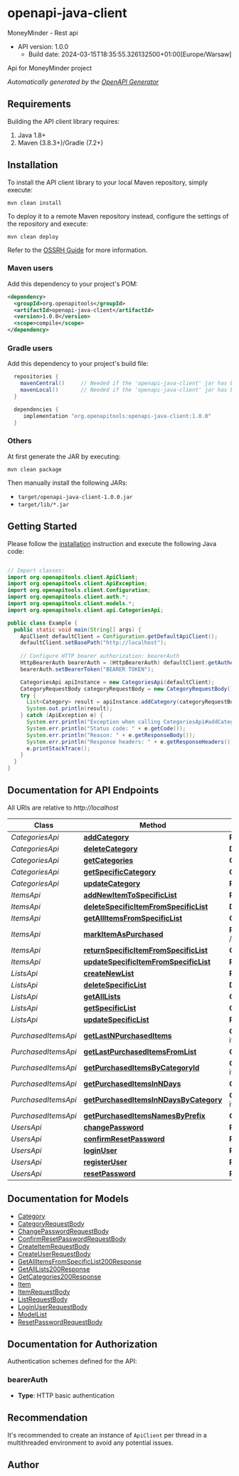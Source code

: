 # openapi-java-client

MoneyMinder - Rest api
- API version: 1.0.0
  - Build date: 2024-03-15T18:35:55.326132500+01:00[Europe/Warsaw]

Api for MoneyMinder project


*Automatically generated by the [OpenAPI Generator](https://openapi-generator.tech)*


## Requirements

Building the API client library requires:
1. Java 1.8+
2. Maven (3.8.3+)/Gradle (7.2+)

## Installation

To install the API client library to your local Maven repository, simply execute:

```shell
mvn clean install
```

To deploy it to a remote Maven repository instead, configure the settings of the repository and execute:

```shell
mvn clean deploy
```

Refer to the [OSSRH Guide](http://central.sonatype.org/pages/ossrh-guide.html) for more information.

### Maven users

Add this dependency to your project's POM:

```xml
<dependency>
  <groupId>org.openapitools</groupId>
  <artifactId>openapi-java-client</artifactId>
  <version>1.0.0</version>
  <scope>compile</scope>
</dependency>
```

### Gradle users

Add this dependency to your project's build file:

```groovy
  repositories {
    mavenCentral()     // Needed if the 'openapi-java-client' jar has been published to maven central.
    mavenLocal()       // Needed if the 'openapi-java-client' jar has been published to the local maven repo.
  }

  dependencies {
     implementation "org.openapitools:openapi-java-client:1.0.0"
  }
```

### Others

At first generate the JAR by executing:

```shell
mvn clean package
```

Then manually install the following JARs:

* `target/openapi-java-client-1.0.0.jar`
* `target/lib/*.jar`

## Getting Started

Please follow the [installation](#installation) instruction and execute the following Java code:

```java

// Import classes:
import org.openapitools.client.ApiClient;
import org.openapitools.client.ApiException;
import org.openapitools.client.Configuration;
import org.openapitools.client.auth.*;
import org.openapitools.client.models.*;
import org.openapitools.client.api.CategoriesApi;

public class Example {
  public static void main(String[] args) {
    ApiClient defaultClient = Configuration.getDefaultApiClient();
    defaultClient.setBasePath("http://localhost");
    
    // Configure HTTP bearer authorization: bearerAuth
    HttpBearerAuth bearerAuth = (HttpBearerAuth) defaultClient.getAuthentication("bearerAuth");
    bearerAuth.setBearerToken("BEARER TOKEN");

    CategoriesApi apiInstance = new CategoriesApi(defaultClient);
    CategoryRequestBody categoryRequestBody = new CategoryRequestBody(); // CategoryRequestBody | Create a new category
    try {
      List<Category> result = apiInstance.addCategory(categoryRequestBody);
      System.out.println(result);
    } catch (ApiException e) {
      System.err.println("Exception when calling CategoriesApi#addCategory");
      System.err.println("Status code: " + e.getCode());
      System.err.println("Reason: " + e.getResponseBody());
      System.err.println("Response headers: " + e.getResponseHeaders());
      e.printStackTrace();
    }
  }
}

```

## Documentation for API Endpoints

All URIs are relative to *http://localhost*

Class | Method | HTTP request | Description
------------ | ------------- | ------------- | -------------
*CategoriesApi* | [**addCategory**](docs/CategoriesApi.md#addCategory) | **POST** /categories | 
*CategoriesApi* | [**deleteCategory**](docs/CategoriesApi.md#deleteCategory) | **DELETE** /categories/{categoryId} | 
*CategoriesApi* | [**getCategories**](docs/CategoriesApi.md#getCategories) | **GET** /categories | 
*CategoriesApi* | [**getSpecificCategory**](docs/CategoriesApi.md#getSpecificCategory) | **GET** /categories/{categoryId} | 
*CategoriesApi* | [**updateCategory**](docs/CategoriesApi.md#updateCategory) | **PUT** /categories/{categoryId} | 
*ItemsApi* | [**addNewItemToSpecificList**](docs/ItemsApi.md#addNewItemToSpecificList) | **POST** /lists/{listId}/items | 
*ItemsApi* | [**deleteSpecificItemFromSpecificList**](docs/ItemsApi.md#deleteSpecificItemFromSpecificList) | **DELETE** /lists/{listId}/items/{itemId} | 
*ItemsApi* | [**getAllItemsFromSpecificList**](docs/ItemsApi.md#getAllItemsFromSpecificList) | **GET** /lists/{listId}/items | 
*ItemsApi* | [**markItemAsPurchased**](docs/ItemsApi.md#markItemAsPurchased) | **POST** /lists/{listId}/items/{itemId}/purchased | 
*ItemsApi* | [**returnSpecificItemFromSpecificList**](docs/ItemsApi.md#returnSpecificItemFromSpecificList) | **GET** /lists/{listId}/items/{itemId} | 
*ItemsApi* | [**updateSpecificItemFromSpecificList**](docs/ItemsApi.md#updateSpecificItemFromSpecificList) | **PUT** /lists/{listId}/items/{itemId} | 
*ListsApi* | [**createNewList**](docs/ListsApi.md#createNewList) | **POST** /lists | 
*ListsApi* | [**deleteSpecificList**](docs/ListsApi.md#deleteSpecificList) | **DELETE** /lists/{listId} | 
*ListsApi* | [**getAllLists**](docs/ListsApi.md#getAllLists) | **GET** /lists | 
*ListsApi* | [**getSpecificList**](docs/ListsApi.md#getSpecificList) | **GET** /lists/{listId} | 
*ListsApi* | [**updateSpecificList**](docs/ListsApi.md#updateSpecificList) | **PUT** /lists/{listId} | 
*PurchasedItemsApi* | [**getLastNPurchasedItems**](docs/PurchasedItemsApi.md#getLastNPurchasedItems) | **GET** /purchased-items/items/{amountOfItems} | 
*PurchasedItemsApi* | [**getLastPurchasedItemsFromList**](docs/PurchasedItemsApi.md#getLastPurchasedItemsFromList) | **GET** /purchased-items/lists/{listId} | 
*PurchasedItemsApi* | [**getPurchasedItemsByCategoryId**](docs/PurchasedItemsApi.md#getPurchasedItemsByCategoryId) | **GET** /purchased-items/categories/{categoryId} | 
*PurchasedItemsApi* | [**getPurchasedItemsInNDays**](docs/PurchasedItemsApi.md#getPurchasedItemsInNDays) | **GET** /purchased-items/days/{days} | 
*PurchasedItemsApi* | [**getPurchasedItemsInNDaysByCategory**](docs/PurchasedItemsApi.md#getPurchasedItemsInNDaysByCategory) | **GET** /purchased-items/categories/{categoryId}/days/{days} | 
*PurchasedItemsApi* | [**getPurchasedItemsNamesByPrefix**](docs/PurchasedItemsApi.md#getPurchasedItemsNamesByPrefix) | **GET** /purchased-items/names/{prefix} | 
*UsersApi* | [**changePassword**](docs/UsersApi.md#changePassword) | **PUT** /users/change-password | 
*UsersApi* | [**confirmResetPassword**](docs/UsersApi.md#confirmResetPassword) | **PUT** /users/confirm-reset-password | 
*UsersApi* | [**loginUser**](docs/UsersApi.md#loginUser) | **POST** /users/login | 
*UsersApi* | [**registerUser**](docs/UsersApi.md#registerUser) | **POST** /users/register | 
*UsersApi* | [**resetPassword**](docs/UsersApi.md#resetPassword) | **POST** /users/reset-password | 


## Documentation for Models

 - [Category](docs/Category.md)
 - [CategoryRequestBody](docs/CategoryRequestBody.md)
 - [ChangePasswordRequestBody](docs/ChangePasswordRequestBody.md)
 - [ConfirmResetPasswordRequestBody](docs/ConfirmResetPasswordRequestBody.md)
 - [CreateItemRequestBody](docs/CreateItemRequestBody.md)
 - [CreateUserRequestBody](docs/CreateUserRequestBody.md)
 - [GetAllItemsFromSpecificList200Response](docs/GetAllItemsFromSpecificList200Response.md)
 - [GetAllLists200Response](docs/GetAllLists200Response.md)
 - [GetCategories200Response](docs/GetCategories200Response.md)
 - [Item](docs/Item.md)
 - [ItemRequestBody](docs/ItemRequestBody.md)
 - [ListRequestBody](docs/ListRequestBody.md)
 - [LoginUserRequestBody](docs/LoginUserRequestBody.md)
 - [ModelList](docs/ModelList.md)
 - [ResetPasswordRequestBody](docs/ResetPasswordRequestBody.md)


## Documentation for Authorization

Authentication schemes defined for the API:
### bearerAuth

- **Type**: HTTP basic authentication


## Recommendation

It's recommended to create an instance of `ApiClient` per thread in a multithreaded environment to avoid any potential issues.

## Author



